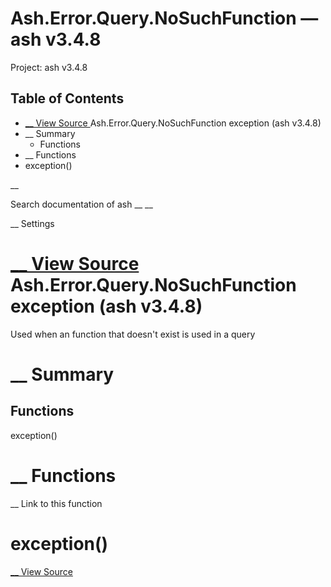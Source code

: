 # Ash.Error.Query.NoSuchFunction — ash v3.4.8

Project: ash v3.4.8

## Table of Contents

- [ __ View Source ](external_link) Ash.Error.Query.NoSuchFunction exception (ash v3.4.8)
- __ Summary
  - Functions
- __ Functions
- exception()

__

Search documentation of ash __ __

__ Settings

#  [ __ View Source ](external_link) Ash.Error.Query.NoSuchFunction exception (ash v3.4.8)

Used when an function that doesn't exist is used in a query

#  __ Summary

##  Functions

exception()

#  __ Functions

__ Link to this function

# exception()

[ __ View Source ](external_link)
